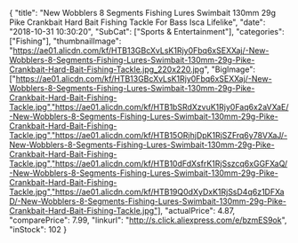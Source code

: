 {
	"title": "New Wobblers 8 Segments Fishing Lures Swimbait 130mm 29g Pike Crankbait Hard Bait Fishing Tackle For Bass Isca Lifelike",
	"date": "2018-10-31 10:30:20",
	"SubCat": ["Sports & Entertainment"],
	"categories": ["Fishing"],
	"thumbnailImage": "https://ae01.alicdn.com/kf/HTB13GBcXvLsK1Rjy0Fbq6xSEXXaj/-New-Wobblers-8-Segments-Fishing-Lures-Swimbait-130mm-29g-Pike-Crankbait-Hard-Bait-Fishing-Tackle.jpg_220x220.jpg",
	"BigImage": ["https://ae01.alicdn.com/kf/HTB13GBcXvLsK1Rjy0Fbq6xSEXXaj/-New-Wobblers-8-Segments-Fishing-Lures-Swimbait-130mm-29g-Pike-Crankbait-Hard-Bait-Fishing-Tackle.jpg","https://ae01.alicdn.com/kf/HTB1bSRdXzvuK1Rjy0Faq6x2aVXaE/-New-Wobblers-8-Segments-Fishing-Lures-Swimbait-130mm-29g-Pike-Crankbait-Hard-Bait-Fishing-Tackle.jpg","https://ae01.alicdn.com/kf/HTB15ORjhjDpK1RjSZFrq6y78VXaJ/-New-Wobblers-8-Segments-Fishing-Lures-Swimbait-130mm-29g-Pike-Crankbait-Hard-Bait-Fishing-Tackle.jpg","https://ae01.alicdn.com/kf/HTB10dFdXsfrK1RjSszcq6xGGFXaQ/-New-Wobblers-8-Segments-Fishing-Lures-Swimbait-130mm-29g-Pike-Crankbait-Hard-Bait-Fishing-Tackle.jpg","https://ae01.alicdn.com/kf/HTB19Q0dXyDxK1RjSsD4q6z1DFXaD/-New-Wobblers-8-Segments-Fishing-Lures-Swimbait-130mm-29g-Pike-Crankbait-Hard-Bait-Fishing-Tackle.jpg"],
	"actualPrice": 4.87,
	"comparePrice": 7.99,
	"linkurl": "http://s.click.aliexpress.com/e/bzmES9ok",
	"inStock": 102
}
